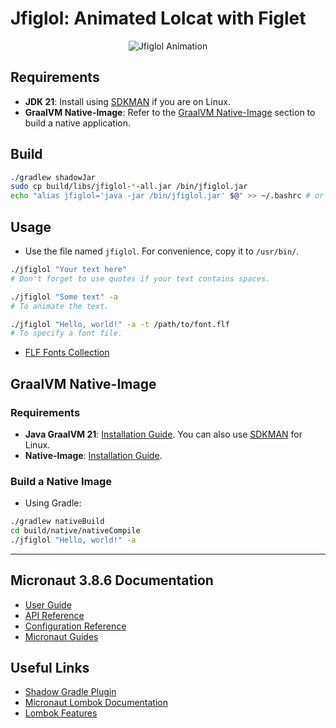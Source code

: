# Jfiglol: Animated Lolcat with Figlet

<p align="center">
   <img src="https://github.com/vzvz4/jfiglol/blob/master/img/g.gif" alt="Jfiglol Animation"/>
</p>

## Requirements

- **JDK 21**: Install using [SDKMAN](https://sdkman.io/install) if you are on Linux.
- **GraalVM Native-Image**: Refer to the [GraalVM Native-Image](#graalvm-native-image) section to build a native application.

## Build

```bash
./gradlew shadowJar
sudo cp build/libs/jfiglol-*-all.jar /bin/jfiglol.jar
echo "alias jfiglol='java -jar /bin/jfiglol.jar' $@" >> ~/.bashrc # or replace with '.your_shellrc_file'
```

## Usage

- Use the file named `jfiglol`. For convenience, copy it to `/usr/bin/`.

```bash
./jfiglol "Your text here"
# Don't forget to use quotes if your text contains spaces.

./jfiglol "Some text" -a
# To animate the text.

./jfiglol "Hello, world!" -a -t /path/to/font.flf
# To specify a font file.
```

- [FLF Fonts Collection](https://github.com/xero/figlet-fonts)

## GraalVM Native-Image

### Requirements

- **Java GraalVM 21**: [Installation Guide](https://www.graalvm.org/docs/getting-started/). You can also use [SDKMAN](https://sdkman.io/install) for Linux.
- **Native-Image**: [Installation Guide](https://www.graalvm.org/reference-manual/native-image/).

### Build a Native Image

- Using Gradle:

```bash
./gradlew nativeBuild
cd build/native/nativeCompile
./jfiglol "Hello, world!" -a
```

---

## Micronaut 3.8.6 Documentation

- [User Guide](https://docs.micronaut.io/3.8.6/guide/index.html)
- [API Reference](https://docs.micronaut.io/3.8.6/api/index.html)
- [Configuration Reference](https://docs.micronaut.io/3.8.6/guide/configurationreference.html)
- [Micronaut Guides](https://guides.micronaut.io/index.html)

## Useful Links

- [Shadow Gradle Plugin](https://plugins.gradle.org/plugin/com.github.johnrengelman.shadow)
- [Micronaut Lombok Documentation](https://docs.micronaut.io/latest/guide/index.html#lombok)
- [Lombok Features](https://projectlombok.org/features/all)
